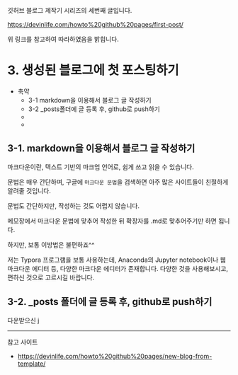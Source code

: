 깃허브 블로그 제작기 시리즈의 세번째 글입니다.

https://devinlife.com/howto%20github%20pages/first-post/

위 링크를 참고하여 따라하였음을 밝힙니다.



# 3. 생성된 블로그에 첫 포스팅하기



- 축약
  - 3-1 markdown을 이용해서 블로그 글 작성하기
  - 3-2 _posts폴더에 글 등록 후, github로 push하기
  - 
  - 



## 3-1.  markdown을 이용해서 블로그 글 작성하기

마크다운이란, 텍스트 기반의 마크업 언어로, 쉽게 쓰고 읽을 수 있습니다.

문법은 매우 간단하며, 구글에 `마크다운 문법`을 검색하면 아주 많은 사이트들이 친절하게 알려줄 것입니다.



문법도 간단하지만, 작성하는 것도 어렵지 않습니다.

메모장에서 마크다운 문법에 맞추어 작성한 뒤 확장자를 .md로 맞추어주기만 하면 됩니다.

하지만, 보통 이방법은 불편하죠^^



저는 Typora 프로그램을 보통 사용하는데, Anaconda의 Jupyter notebook이나 웹 마크다운 에디터 등, 다양한 마크다운 에디터가 존재합니다. 다양한 것을 사용해보시고, 편하신 것으로 고르시길 바랍니다.



## 3-2. _posts 폴더에 글 등록 후, github로 push하기

다운받으신 j











---

참고 사이트

- https://devinlife.com/howto%20github%20pages/new-blog-from-template/